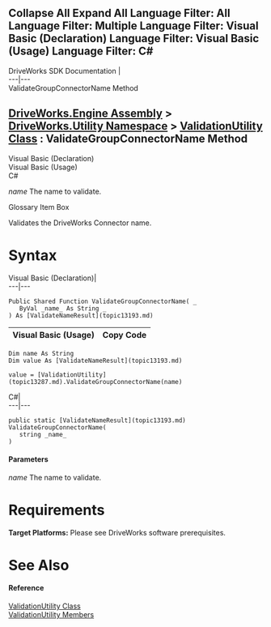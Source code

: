        

 Collapse All Expand All  Language Filter: All  Language Filter: Multiple  Language Filter: Visual Basic (Declaration) Language Filter: Visual Basic (Usage) Language Filter: C#  
---  
DriveWorks SDK Documentation  |   
---|---  
ValidateGroupConnectorName Method   
  
[DriveWorks.Engine Assembly](topic2156.md) > [DriveWorks.Utility Namespace](topic13190.md) > [ValidationUtility Class](topic13287.md) : ValidateGroupConnectorName Method  
---  
  
Visual Basic (Declaration)    
Visual Basic (Usage)    
C# 

_name_
    The name to validate.

Glossary Item Box

Validates the DriveWorks Connector name. 

# Syntax

Visual Basic (Declaration)|   
---|---  
      
    
    Public Shared Function ValidateGroupConnectorName( _
       ByVal _name_ As String _
    ) As [ValidateNameResult](topic13193.md)  
  
Visual Basic (Usage)| Copy Code  
---|---  
      
    
    Dim name As String
    Dim value As [ValidateNameResult](topic13193.md)
     
    value = [ValidationUtility](topic13287.md).ValidateGroupConnectorName(name)  
  
C#|   
---|---  
      
    
    public static [ValidateNameResult](topic13193.md) ValidateGroupConnectorName( 
       string _name_
    )  
  
#### Parameters

 _name_
    The name to validate.

# Requirements

**Target Platforms:** Please see DriveWorks software prerequisites.

# See Also

#### Reference

[ValidationUtility Class](topic13287.md)   
[ValidationUtility Members](topic13288.md)


